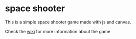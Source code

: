 # space shooter

This is a simple space shooter game made with js and canvas.

Check the [wiki](https://github.com/wallegame/spaceshooter/wiki) for more information about the game
